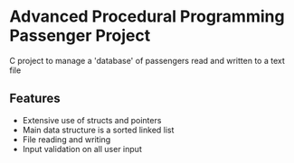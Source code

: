 # Advanced Procedural Programming Passenger Project

C project to manage a 'database' of passengers read and written to a text file

## Features

* Extensive use of structs and pointers
* Main data structure is a sorted linked list
* File reading and writing
* Input validation on all user input
